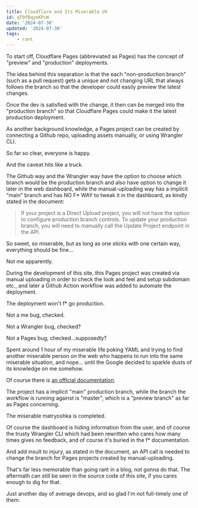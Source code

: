 ```yaml
---
title: Cloudflare and Its Miserable UX
id: qT9fBqyeKPcW
date: '2024-07-30'
updated: '2024-07-30'
tags:
    - rant
---
```


To start off, Cloudflare Pages (abbreviated as Pages)
has the concept of "preview" and "production" deployments.

The idea behind this separation is that the each "non-production branch"
(such as a pull request) gets a unique and not changing URL that always follows
the branch so that the developer could easily preview the latest changes.

Once the dev is satisfied with the change, it then can be merged into the
"production branch" so that Cloudflare Pages could make it the latest production deployment.

As another background knowledge, a Pages project can be created by
connecting a Github repo, uploading assets manually, or using Wrangler CLI.

So far so clear, everyone is happy.

And the caveat hits like a truck.

The Github way and the Wrangler way have the option to choose which branch
would be the production branch and also have option to change it later
in the web dashboard, while the manual-uploading way has a implicit "main" branch
and has NO F* WAY to tweak it in the dashboard, as kindly stated in the document:

> If your project is a Direct Upload project, you will not have the option to configure production branch controls. To update your production branch, you will need to manually call the Update Project
endpoint in the API.

So sweet, so miserable, but as long as one sticks with one certain way,
everything should be fine...

Not me apparently.

During the development of this site, this Pages project was created via manual uploading
in order to check the look and feel and setup subdomain etc., and later
a Github Action workflow was added to automate the deployment.

The deployment won't f* go production.

Not a me bug, checked.

Not a Wrangler bug, checked?

Not a Pages bug, checked...supposedly?

Spent around 1 hour of my miserable life poking YAML and trying to find
another miserable person on the web who happens to run into the same miserable situation,
and nope... until the Google decided to sparkle dusts of its knowledge on me somehow.

Of course there is [an official documentation](https://developers.cloudflare.com/pages/configuration/branch-build-controls/).

The project has a implicit "main" production branch,
while the branch the workflow is running against is "master",
which is a "preview branch" as far as Pages concerning.

The miserable matryoshka is completed.

Of course the dashboard is hiding information from the user,
and of course the trusty Wrangler CLI which had been rewritten
who cares how many times gives no feedback,
and of course it's buried in the f* documentation.

And add insult to injury, as stated in the document, an API call is needed
to change the branch for Pages projects created by manual-uploading.

That's far less memorable than going rant in a blog, not gonna do that.
The aftermath can still be seen in the source code of this site,
if you cares enough to dig for that.

Just another day of average devops, and so glad I'm not full-timely one of them.
